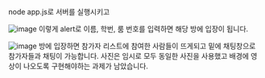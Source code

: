 node app.js로 서버를 실행시키고

![image](https://user-images.githubusercontent.com/49871871/117598703-4d42fd00-b183-11eb-80a8-782bcc0665e5.png)
이렇게 alert로 이름, 학번, 룸 번호를 입력하면 해당 방에 입장이 됩니다.


![image](https://user-images.githubusercontent.com/49871871/117598869-9d21c400-b183-11eb-9c92-1b05974969f0.png)
방에 입장하면 참가자 리스트에 참여한 사람들이 뜨게되고 밑에 채팅창으로 참가자들과 채팅이 가능합니다.
사진은 임시로 모두 동일한 사진을 사용했고 배경에 영상이 나오도록 구현해야하는 과제가 남았습니다.
